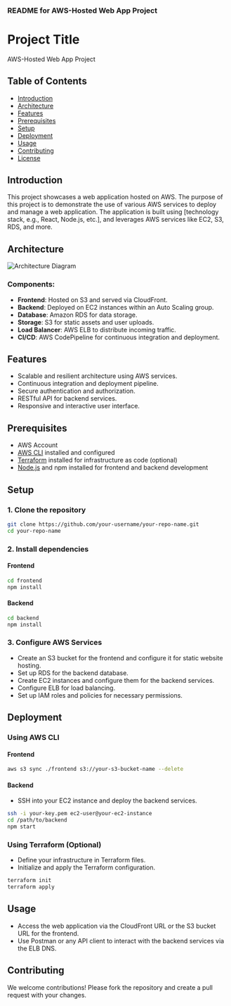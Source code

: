### README for AWS-Hosted Web App Project

# Project Title

AWS-Hosted Web App Project

## Table of Contents
- [Introduction](#introduction)
- [Architecture](#architecture)
- [Features](#features)
- [Prerequisites](#prerequisites)
- [Setup](#setup)
- [Deployment](#deployment)
- [Usage](#usage)
- [Contributing](#contributing)
- [License](#license)

## Introduction

This project showcases a web application hosted on AWS. The purpose of this project is to demonstrate the use of various AWS services to deploy and manage a web application. The application is built using [technology stack, e.g., React, Node.js, etc.], and leverages AWS services like EC2, S3, RDS, and more.

## Architecture

![Architecture Diagram](./path/to/architecture-diagram.png)

### Components:
- **Frontend**: Hosted on S3 and served via CloudFront.
- **Backend**: Deployed on EC2 instances within an Auto Scaling group.
- **Database**: Amazon RDS for data storage.
- **Storage**: S3 for static assets and user uploads.
- **Load Balancer**: AWS ELB to distribute incoming traffic.
- **CI/CD**: AWS CodePipeline for continuous integration and deployment.

## Features

- Scalable and resilient architecture using AWS services.
- Continuous integration and deployment pipeline.
- Secure authentication and authorization.
- RESTful API for backend services.
- Responsive and interactive user interface.

## Prerequisites

- AWS Account
- [AWS CLI](https://aws.amazon.com/cli/) installed and configured
- [Terraform](https://www.terraform.io/) installed for infrastructure as code (optional)
- [Node.js](https://nodejs.org/) and npm installed for frontend and backend development

## Setup

### 1. Clone the repository
```sh
git clone https://github.com/your-username/your-repo-name.git
cd your-repo-name
```

### 2. Install dependencies
#### Frontend
```sh
cd frontend
npm install
```

#### Backend
```sh
cd backend
npm install
```

### 3. Configure AWS Services
- Create an S3 bucket for the frontend and configure it for static website hosting.
- Set up RDS for the backend database.
- Create EC2 instances and configure them for the backend services.
- Configure ELB for load balancing.
- Set up IAM roles and policies for necessary permissions.

## Deployment

### Using AWS CLI
#### Frontend
```sh
aws s3 sync ./frontend s3://your-s3-bucket-name --delete
```

#### Backend
- SSH into your EC2 instance and deploy the backend services.
```sh
ssh -i your-key.pem ec2-user@your-ec2-instance
cd /path/to/backend
npm start
```

### Using Terraform (Optional)
- Define your infrastructure in Terraform files.
- Initialize and apply the Terraform configuration.
```sh
terraform init
terraform apply
```

## Usage

- Access the web application via the CloudFront URL or the S3 bucket URL for the frontend.
- Use Postman or any API client to interact with the backend services via the ELB DNS.

## Contributing

We welcome contributions! Please fork the repository and create a pull request with your changes.
